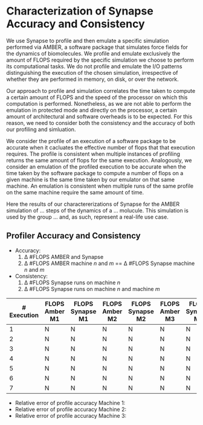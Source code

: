 # Characterization of Synapse Accuracy and Consistency

We use Synapse to profile and then emulate a specific simulation performed via
AMBER, a software package that simulates force fields for the dynamics of
biomolecules. We profile and emulate exclusively the amount of FLOPS required by
the specific simulation we choose to perform its computational tasks. We do not
profile and emulate the I/O patterns distinguishing the execution of the chosen
simulation, irrespective of whether they are performed in memory, on disk, or
over the network.

Our approach to profile and simulation correlates the time taken to compute a
certain amount of FLOPS and the speed of the processor on which this computation
is performed. Nonetheless, as we are not able to perform the emulation in
protected mode and directly on the processor, a certain amount of architectural
and software overheads is to be expected. For this reason, we need to consider
both the consistency and the accuracy of both our profiling and simluation.

We consider the profile of an execution of a software package to be accurate
when it cacluates the effective number of flops that that execution requires.
The profile is consistent when multiple instances of profiling returns the same
amount of flops for the same execution. Analogously, we consider an emulation of
the profiled execution to be accurate when the time taken by the software
package to compute a number of flops on a given machine is the same time taken
by our emulator on that same machine. An emulation is consistent when multiple
runs of the same profile on the same machine require the same amount of time.

Here the results of our charactererizations of Synapse for the AMBER simulation
of ... steps of the dynamics of a ... molucule. This simulation is used by the
group ... and, as such, represent a real-life use case.

## Profiler Accuracy and Consistency

*   Accuracy:
    1.  &#916; #FLOPS AMBER and Synapse
    2.  &#916; #FLOPS AMBER machine *n* and *m* == &#916; #FLOPS Synapse machine *n* and *m* 
*   Consistency:
    1.  &#916; #FLOPS Synapse runs on machine *n*
    2.  &#916; #FLOPS Synapse runs on machine *n* and machine *m*

| # Execution | FLOPS Amber M1 | FLOPS Synapse M1 | FLOPS Amber M2 | FLOPS Synapse M2  | FLOPS Amber M3 | FLOPS Synapse M3 |
| ----------- | -------------- | ---------------- | -------------- | ----------------- | -------------- | ---------------- |
| 1           |       N        |        N         |     N          |           N       |        N       |         N        |
| 2           |       N        |        N         |     N          |           N       |        N       |         N        |
| 3           |       N        |        N         |     N          |           N       |        N       |         N        |
| 4           |       N        |        N         |     N          |           N       |        N       |         N        |
| 5           |       N        |        N         |     N          |           N       |        N       |         N        |
| 6           |       N        |        N         |     N          |           N       |        N       |         N        |
| 7           |       N        |        N         |     N          |           N       |        N       |         N        |

*   Relative error of profile accuracy Machine 1:
*   Relative error of profile accuracy Machine 2:
*   Relative error of profile accuracy Machine 3:
